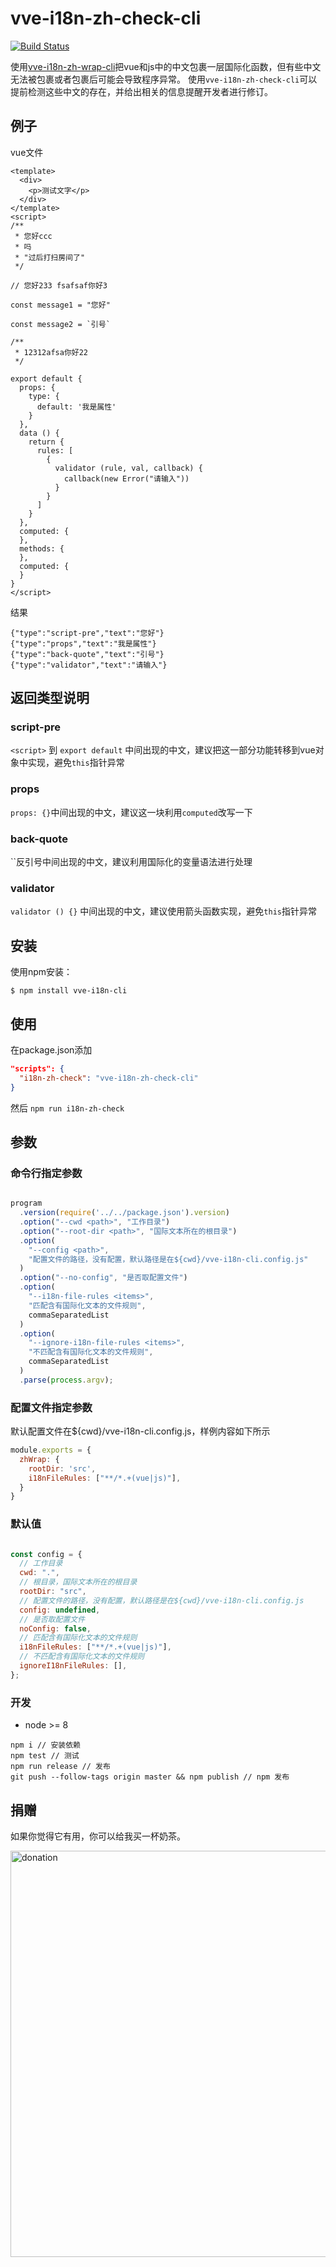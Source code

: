 # vve-i18n-zh-check-cli

[![Build Status](https://travis-ci.org/vue-viewer-editor/vve-i18n-cli.svg?branch=master)](https://travis-ci.org/vue-viewer-editor/vve-i18n-cli)

使用[vve-i18n-zh-wrap-cli](README-zh-wrap.md)把vue和js中的中文包裹一层国际化函数，但有些中文无法被包裹或者包裹后可能会导致程序异常。
使用`vve-i18n-zh-check-cli`可以提前检测这些中文的存在，并给出相关的信息提醒开发者进行修订。


## 例子

vue文件

```vue
<template>
  <div>
    <p>测试文字</p>
  </div>
</template>
<script>
/**
 * 您好ccc
 * 吗
 * "过后打扫房间了"
 */

// 您好233 fsafsaf你好3

const message1 = "您好"

const message2 = `引号`

/**
 * 12312afsa你好22
 */

export default {
  props: {
    type: {
      default: '我是属性'
    }
  },
  data () {
    return {
      rules: [
        { 
          validator (rule, val, callback) {
            callback(new Error("请输入"))
          }
        }
      ]
    }
  },
  computed: {
  },
  methods: {
  },
  computed: {
  }
}
</script>
```

结果

```
{"type":"script-pre","text":"您好"}
{"type":"props","text":"我是属性"}
{"type":"back-quote","text":"引号"}
{"type":"validator","text":"请输入"}
```

## 返回类型说明

### script-pre

`<script>` 到 `export default` 中间出现的中文，建议把这一部分功能转移到vue对象中实现，避免`this`指针异常

### props

`props: {}`中间出现的中文，建议这一块利用`computed`改写一下

### back-quote

\`\`反引号中间出现的中文，建议利用国际化的变量语法进行处理

### validator

`validator () {}` 中间出现的中文，建议使用箭头函数实现，避免`this`指针异常

## 安装

使用npm安装：

```
$ npm install vve-i18n-cli
```

## 使用

在package.json添加

```json
"scripts": {
  "i18n-zh-check": "vve-i18n-zh-check-cli"
}
```

然后 `npm run i18n-zh-check`

## 参数

### 命令行指定参数

```javascript

program
  .version(require('../../package.json').version)
  .option("--cwd <path>", "工作目录")
  .option("--root-dir <path>", "国际文本所在的根目录")
  .option(
    "--config <path>",
    "配置文件的路径，没有配置，默认路径是在${cwd}/vve-i18n-cli.config.js"
  )
  .option("--no-config", "是否取配置文件")
  .option(
    "--i18n-file-rules <items>",
    "匹配含有国际化文本的文件规则",
    commaSeparatedList
  )
  .option(
    "--ignore-i18n-file-rules <items>",
    "不匹配含有国际化文本的文件规则",
    commaSeparatedList
  )
  .parse(process.argv);
```

### 配置文件指定参数

默认配置文件在${cwd}/vve-i18n-cli.config.js，样例内容如下所示

```javascript
module.exports = {
  zhWrap: {
    rootDir: 'src',
    i18nFileRules: ["**/*.+(vue|js)"],
  }
}
```

### 默认值

```javascript

const config = {
  // 工作目录
  cwd: ".",
  // 根目录，国际文本所在的根目录
  rootDir: "src",
  // 配置文件的路径，没有配置，默认路径是在${cwd}/vve-i18n-cli.config.js
  config: undefined,
  // 是否取配置文件
  noConfig: false,
  // 匹配含有国际化文本的文件规则
  i18nFileRules: ["**/*.+(vue|js)"],
  // 不匹配含有国际化文本的文件规则
  ignoreI18nFileRules: [],
};
```


### 开发

- node >= 8

```
npm i // 安装依赖
npm test // 测试
npm run release // 发布
git push --follow-tags origin master && npm publish // npm 发布
```

## 捐赠

如果你觉得它有用，你可以给我买一杯奶茶。

<img width="650" src="https://raw.githubusercontent.com/vue-viewer-editor/vve-i18n-cli/master/qrcode-donation.png" alt="donation">
